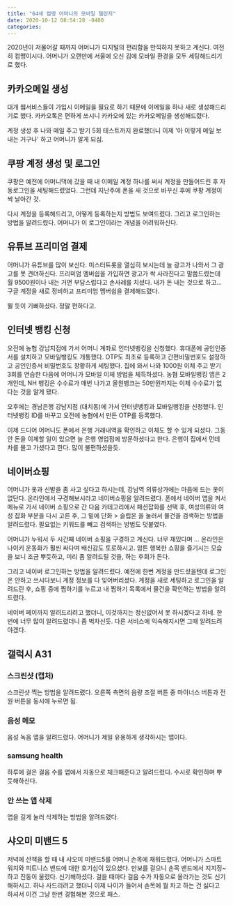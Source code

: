```yaml
---
title: "64세 컴맹 어머니의 모바일 챌린지"
date: 2020-10-12 08:54:28 -0400
categories: 
---
```



2020년이 저물어갈 때까지 어머니가 디지털의 편리함을 만끽하지 못하고 계신다. 여전히 컴맹이시다. 어머니가 오랜만에 서울에 오신 김에 모바일 환경을 모두 세팅해드리기로 했다. 


## 카카오메일 생성 
대개 웹서비스들이 가입시 이메일을 필요로 하기 때문에 이메일을 하나 새로 생성해드리기로 했다. 카카오톡은 편하게 쓰시니 카카오에 있는 카카오메일을 생성해드렸다. 

계정 생성 후 나와 메일 주고 받기 5회 테스트까지 완료했더니  이제 '아 이렇게 메일 보내는 거구나' 하고 어머니가 알게 되심. 


## 쿠팡 계정 생성 및 로그인 
쿠팡은 예전에 어머니댁에 갔을 때 내 이메일 계정 하나를 써서 계정을 만들어드린 후 자동로그인을 세팅해드렸었다. 그런데 지난주에 폰을 새 것으로 바꾸신 후에 쿠팡 계정이 싹 날아간 것. 

다시 계정을 등록해드리고, 어떻게 등록하는지 방법도 보여드렸다. 그리고 로그인하는 방법을 알려드렸다. 어머니가 이 로그인이라는 개념을 어려워하신다. 


## 유튜브 프리미엄 결제 
어머니가 유튜브를 많이 보신다. 미스터트롯을 열심히 보시는데 늘 광고가 나와서 그 광고를 못 견뎌하신다. 프리미엄 멤버쉽을 가입하면 광고가 싹 사라진다고 말씀드렸는데 월 9500원이나 내는 거면 부담스럽다고 손사레를 치셨다. 내가 돈 내는 것으로 하고... 구글 계정을 새로 정비하고 프리미엄 멤버쉽을 결제해드렸다. 
 
뛸 듯이 기뻐하셨다. 정말 편하다고. 


## 인터넷 뱅킹 신청 
오전에 농협 강남지점에 가서 어머니 계좌로 인터넷뱅킹을 신청했다. 휴대폰에 공인인증서를 설치하고 모바일뱅킹도 개통했다. OTP도 최초로 등록하고 간편비밀번호도 설정하고 공인인증서 비밀번호도 장황하게 세팅했다. 
집에 와서 나와 1000원 이체 주고 받기 3회를 연습한 다음에 어머니가 모바일 이체 방법을 체득하셨다. 농협 모바일뱅킹 앱은 2개인데, NH 뱅킹은 수수료가 매번 나가고 올원뱅크는 50만원까지는 이체 수수료가 없다는 것을 알게 됐다.

오후에는 경남은행 강남지점 (대치동)에 가서  인터넷뱅킹과 모바일뱅킹을 신청했다. 인터넷뱅킹 ID를 바꾸고 오전에 농협에서 만든 OTP를 등록했다. 

이제 드디어 어머니도 폰에서 은행 거래내역을 확인하고 이체도 할 수 있게 되셨다. 그동안 돈을 이체할 일이 있으면 늘 은행 영업점에 방문하셨다고 한다. 은행이 집에서 먼데 차를 몰고 가셨다고 한다. 많이 불편하셨을듯. 


## 네이버쇼핑
어머니가 옷과 신발을 좀 사고 싶다고 하시는데, 강남역 의류상가에는 마음에 드는 옷이 없단다. 온라인에서 구경해보시라고 네이버쇼핑을 알려드렸다. 폰에서 네이버 앱을 켜서 메뉴로 가서 네이버 쇼핑으로 간 다음
카테고리에서 패션잡화를 선택 후, 여성의류와 여성 잡화 부분을 다시 고른 후, 그 밑에 단화 > 슬립온 을 눌러서 물건을 검색하는 방법을 알려드렸다.  필요없는 키워드를 빼고 검색하는 방법도 덧붙였다. 

어머니가 누워서 두 시간째 네이버 쇼핑을 구경하고 계신다. 너무 재밌다며 ...  온라인은 나이키 운동화가 훨씬 싸다며 배신감도 토로하시고. 암튼 행복한 쇼핑을 즐기시는 모습을 보니 조금 뿌듯하고, 미리 좀 알려드릴 것을, 하는 후회가 든다. 

그리고 네이버 로그인하는 방법을 알려드렸다. 예전에 한번 계정을 만드셨을텐데 로그인은 안하고 쓰시다보니 계정 정보를 다 잊어버리셨다. 
계정을 새로 세팅하고 로그인을 알려드린 후, 쇼핑 중에 찜하기를 누르고 내 찜하기 목록에서 물건을 확인하는 방법을 알려드렸다. 

네이버 페이까지 알려드리려고 했더니, 이것까지는 정신없어서 못 하시겠다고 하네. 한번에 너무 많이 알려드렸더니 좀 벅차신듯. 
다른 서비스에 익숙해지시면 그때 알려드려야겠다. 


## 갤럭시 A31 
### 스크린샷 (캡처) 
스크린샷 찍는 방법을 알려드렸다. 오른쪽 측면의 음량 조절 버튼 중 마이너스 버튼과 전원 버튼을 동시에 누르면 됨. 

### 음성 메모 
음성 녹음 앱을 알려드렸다. 어머니가 제일 유용하게 생각하시는 앱이다. 

### samsung health  
하루에 걸은 걸음 수를 앱에서 자동으로 체크해준다고 알려드렸다. 수시로 확인하며 뿌듯해하신다. 

### 안 쓰는 앱 삭제 
앱을 길게 눌러 삭제하는 방법을 알려드렸다. 


## 샤오미 미밴드 5
저녁에 산책을 할 때 내 샤오미 미밴드5를 어머니 손목에 채워드렸다. 어머니가 스마트 워치와 피트니스 밴드에 대한 호기심이 있으셨다. 만보를 걸으니 손목 밴드에서 지지징~ 하고 진동이 울렸다. 
신기해하셨다. 걸을 때마다 걸음 수가 자동으로 올라가는 것도 신기해하시고. 하나 사드리려고 했더니 이제 나이가 들어서 손목에 뭘 차고 하는 건 싫다고 하셔서 이건 그냥 한번 경험해본 것으로 패스. 


